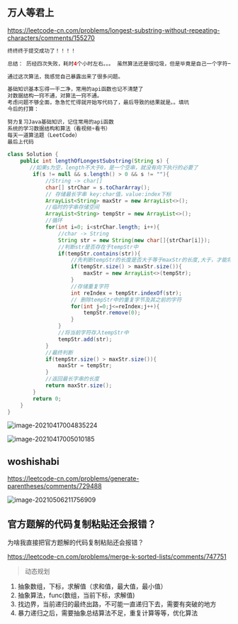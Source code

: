 ## 万人等君上



https://leetcode-cn.com/problems/longest-substring-without-repeating-characters/comments/155270



```java
终终终于提交成功了！！！！

总结： 历经四次失败，耗时4个小时左右。。。 虽然算法还是很垃圾，但是毕竟是自己一个字符一个字符打出来的。

通过这次算法，我感觉自己暴露出来了很多问题。

基础知识基本忘得一干二净，常用的api函数也记不清楚了
对数据结构一窍不通，对算法一窍不通。
考虑问题不够全面，急急忙忙得就开始写代码了，最后导致的结果就是。。填坑
今后的打算：

努力复习Java基础知识，记住常用的api函数
系统的学习数据结构和算法（看视频+看书）
每天一道算法题（LeetCode）
最后上代码

class Solution {
    public int lengthOfLongestSubstring(String s) {
       //如果s为空，length不大于0，是一个空串，就没有向下执行的必要了
        if(s != null && s.length() > 0 && s != ""){
            //String -> char[]
            char[] strChar = s.toCharArray();
            // 存储最长字串 key:char值，value:index下标
            ArrayList<String> maxStr = new ArrayList<>();
            //临时的字串存储空间
            ArrayList<String> tempStr = new ArrayList<>();
            //循环
            for(int i=0; i<strChar.length; i++){
                //char -> String
                String str = new String(new char[]{strChar[i]});
                //判断str是否存在于tempStr中
                if(tempStr.contains(str)){
                    //先判断tempStr的长度是否大于等于maxStr的长度,大于，才能将最长字串覆盖
                    if(tempStr.size() > maxStr.size()){
                        maxStr = new ArrayList<>(tempStr);
                    }
                    //存储重复字符
                    int reIndex = tempStr.indexOf(str);
                    // 删除tempStr中的重复字节及其之前的字符
                    for(int j=0;j<=reIndex;j++){
                        tempStr.remove(0);
                    }
                }
                //将当前字符存入tempStr中
                tempStr.add(str);
            }
            //最终判断
            if(tempStr.size() > maxStr.size()){
                maxStr = tempStr;
            }
            //返回最长字串的长度
            return maxStr.size();
        }
        return 0;
    }
}
```



![image-20210417004835224](https://i.loli.net/2021/04/17/m9jOoEcTyq26VH3.png)





![image-20210417005010185](https://i.loli.net/2021/04/17/LbeKtHYQWkITAry.png)









## woshishabi

https://leetcode-cn.com/problems/generate-parentheses/comments/729488



![image-20210506211756909](https://i.loli.net/2021/05/06/wBhtLTIKoeJ9fXd.png)





## 官方题解的代码复制粘贴还会报错？



为啥我直接把官方题解的代码复制粘贴还会报错？



https://leetcode-cn.com/problems/merge-k-sorted-lists/comments/747751











> 动态规划

1. 抽象数组，下标，求解值（求和值，最大值，最小值）
2. 抽象算法，func(数组，当前下标，求解值)
3. 找边界，当前递归的最终出路，不可能一直递归下去，需要有突破的地方
4. 暴力递归之后，需要抽象总结算法不足，重复计算等等，优化算法

